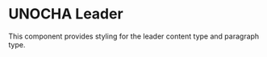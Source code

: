 UNOCHA Leader
=============

This component provides styling for the leader content type and paragraph type.
